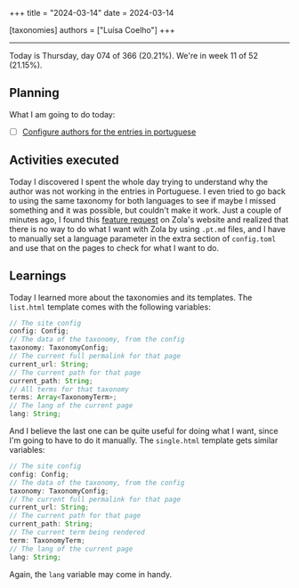 +++
title = "2024-03-14"
date = 2024-03-14

[taxonomies]
authors = ["Luísa Coelho"]
+++

---

Today is Thursday, day 074 of 366 (20.21%). We're in week 11 of 52 (21.15%).

## Planning

What I am going to do today:

- [ ] [Configure authors for the entries in portuguese](https://github.com/OmnicodeSolutions/blog/issues/4)

## Activities executed

Today I discovered I spent the whole day trying to understand why the author was not working in the entries in Portuguese. I even tried to go back to using the same taxonomy for both languages to see if maybe I missed something and it was possible, but couldn't make it work. Just a couple of minutes ago, I found this [feature request](https://zola.discourse.group/t/different-page-languages-without-multilingual-site/1958/5) on Zola's website and realized that there is no way to do what I want with Zola by using `.pt.md` files, and I have to manually set a language parameter in the extra section of `config.toml` and use that on the pages to check for what I want to do.

## Learnings

Today I learned more about the taxonomies and its templates. The `list.html` template comes with the following variables:

```ts
// The site config
config: Config;
// The data of the taxonomy, from the config
taxonomy: TaxonomyConfig;
// The current full permalink for that page
current_url: String;
// The current path for that page
current_path: String;
// All terms for that taxonomy
terms: Array<TaxonomyTerm>;
// The lang of the current page
lang: String;
```

And I believe the last one can be quite useful for doing what I want, since I'm going to have to do it manually. The `single.html` template gets similar variables:

```ts
// The site config
config: Config;
// The data of the taxonomy, from the config
taxonomy: TaxonomyConfig;
// The current full permalink for that page
current_url: String;
// The current path for that page
current_path: String;
// The current term being rendered
term: TaxonomyTerm;
// The lang of the current page
lang: String;
```

Again, the `lang` variable may come in handy.
